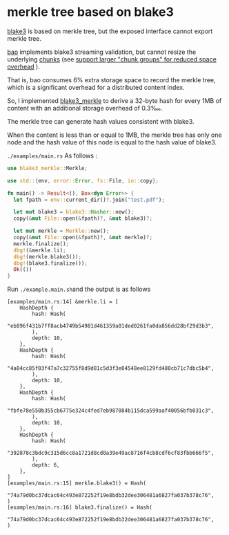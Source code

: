 # merkle tree based on blake3

[blake3](https://github.com/BLAKE3-team/BLAKE3) is based on merkle tree, but the exposed interface cannot export merkle tree.

[bao](https://github.com/oconnor663/bao) implements blake3 streaming validation, but cannot resize the underlying [chunks](https://github.com/oconnor663/bao/issues/34) (see [support larger "chunk groups" for reduced space overhead](https://github.com/oconnor663/bao/issues/34) ).

That is, bao consumes 6% extra storage space to record the merkle tree, which is a significant overhead for a distributed content index.

So, I implemented [blake3_merkle](https://github.com/rmw-lib/blake3_merkle) to derive a 32-byte hash for every 1MB of content with an additional storage overhead of 0.3‱.

The merkle tree can generate hash values consistent with blake3.

When the content is less than or equal to 1MB, the merkle tree has only one node and the hash value of this node is equal to the hash value of blake3.

`./examples/main.rs` As follows :

```rust
use blake3_merkle::Merkle;

use std::{env, error::Error, fs::File, io::copy};

fn main() -> Result<(), Box<dyn Error>> {
  let fpath = env::current_dir()?.join("test.pdf");

  let mut blake3 = blake3::Hasher::new();
  copy(&mut File::open(&fpath)?, &mut blake3)?;

  let mut merkle = Merkle::new();
  copy(&mut File::open(&fpath)?, &mut merkle)?;
  merkle.finalize();
  dbg!(&merkle.li);
  dbg!(merkle.blake3());
  dbg!(blake3.finalize());
  Ok(())
}
```

Run `./example.main.sh`and the output is as follows

```
[examples/main.rs:14] &merkle.li = [
    HashDepth {
        hash: Hash(
            "eb896f431b7ff8acb4749b54981d461359a01ded0261fa0da856dd28bf29d3b3",
        ),
        depth: 10,
    },
    HashDepth {
        hash: Hash(
            "4a84cc85f03f47a7c32755f8d9d81c5d3f3e04548ee8129fd480cb71c7dbc5b4",
        ),
        depth: 10,
    },
    HashDepth {
        hash: Hash(
            "fbfe78e550b355cb6775e324c4fed7eb987084b115dca599aaf40056bfb031c3",
        ),
        depth: 10,
    },
    HashDepth {
        hash: Hash(
            "392878c3bdc9c315d6cc8a1721d8cd0a39e49ac8716f4cb8cdf6cf83fbb666f5",
        ),
        depth: 6,
    },
]
[examples/main.rs:15] merkle.blake3() = Hash(
    "74a79d0bc37dcac64c493e872252f19e8bdb32dee306481a6827fa037b378c76",
)
[examples/main.rs:16] blake3.finalize() = Hash(
    "74a79d0bc37dcac64c493e872252f19e8bdb32dee306481a6827fa037b378c76",
)
```